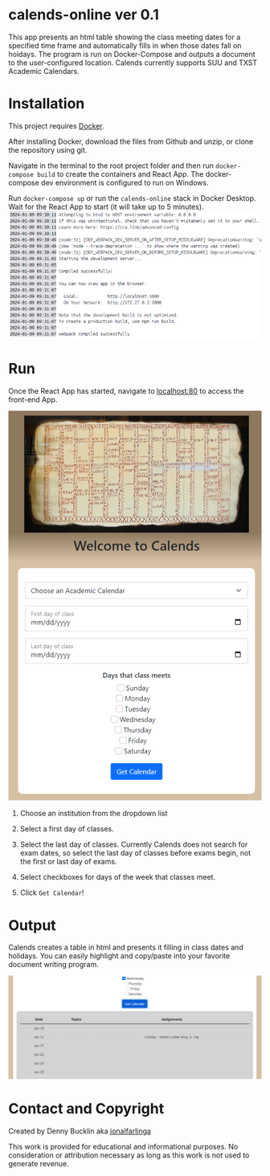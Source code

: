 # calends-online ver 0.1
This app presents an html table showing the class meeting dates for a specified time frame and automatically fills in when those dates fall on hoidays. The program is run on Docker-Compose and outputs a document to the user-configured location. Calends currently supports SUU and TXST Academic Calendars.

# Installation
This project requires [Docker](https://docs.docker.com/desktop/).

After installing Docker, download the files from Github and unzip, or clone the repository using git.

Navigate in the terminal to the root project folder and then run `docker-compose build` to create the containers and React App. The docker-compose dev environment is configured to run on Windows.

Run `docker-compose up` or run the `calends-online` stack in Docker Desktop. Wait for the React App to start (it will take up to 5 minutes).
![ReactAppLog](img\ReactAppLog.png)

# Run

Once the React App has started, navigate to [localhost:80](http://localhost:80) to access the front-end App.

![Calends App](img\CalendsApp.png)

1. Choose an institution from the dropdown list

2. Select a first day of classes.

3. Select the last day of classes. Currently Calends does not search for exam dates, so select the last day of classes before exams begin, not the first or last day of exams.

4. Select checkboxes for days of the week that classes meet.

5. Click `Get Calendar`!

# Output

Calends creates a table in html and presents it filling in class dates and holidays. You can easily highlight and copy/paste into your favorite document writing program.

![CalendsOutput](img\CalendsOut.png)

# Contact and Copyright

Created by Denny Bucklin aka [jonalfarlinga](https://github.com/jonalfarlinga)

This work is provided for educational and informational purposes. No consideration or attribution necessary as long as this work is not used to generate revenue.
